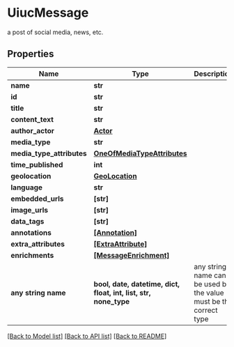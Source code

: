 # UiucMessage

a post of social media, news, etc.

## Properties
Name | Type | Description | Notes
------------ | ------------- | ------------- | -------------
**name** | **str** |  | [optional] 
**id** | **str** |  | [optional] 
**title** | **str** |  | [optional] 
**content_text** | **str** |  | [optional] 
**author_actor** | [**Actor**](Actor.md) |  | [optional] 
**media_type** | **str** |  | [optional] 
**media_type_attributes** | [**OneOfMediaTypeAttributes**](OneOfMediaTypeAttributes.md) |  | [optional] 
**time_published** | **int** |  | [optional] 
**geolocation** | [**GeoLocation**](GeoLocation.md) |  | [optional] 
**language** | **str** |  | [optional] 
**embedded_urls** | **[str]** |  | [optional] 
**image_urls** | **[str]** |  | [optional] 
**data_tags** | **[str]** |  | [optional] 
**annotations** | [**[Annotation]**](Annotation.md) |  | [optional] 
**extra_attributes** | [**[ExtraAttribute]**](ExtraAttribute.md) |  | [optional] 
**enrichments** | [**[MessageEnrichment]**](MessageEnrichment.md) |  | [optional] 
**any string name** | **bool, date, datetime, dict, float, int, list, str, none_type** | any string name can be used but the value must be the correct type | [optional]

[[Back to Model list]](../README.md#documentation-for-models) [[Back to API list]](../README.md#documentation-for-api-endpoints) [[Back to README]](../README.md)


